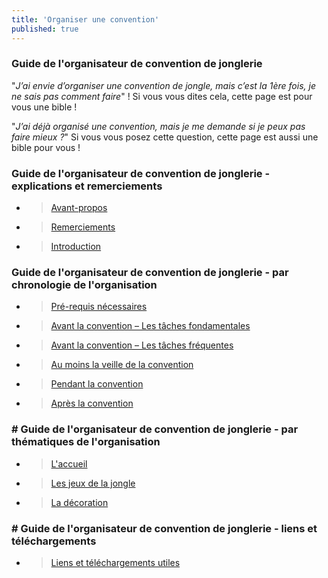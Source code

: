```yaml
---
title: 'Organiser une convention'
published: true
---
```


### Guide de l'organisateur de convention de jonglerie

"_J’ai envie d’organiser une convention de jongle, mais c’est la 1ère fois, je ne sais pas comment faire_" ! Si vous vous dites cela, cette page est pour vous une bible !

"_J’ai déjà organisé une convention, mais je me demande si je peux pas faire mieux ?_" Si vous vous posez cette question, cette page est aussi une bible pour vous !

### Guide de l'organisateur de convention de jonglerie - explications et remerciements

* > [Avant-propos](avant-propos)	
* > [Remerciements](remerciements)	 	
* > [Introduction](introduction)	

### Guide de l'organisateur de convention de jonglerie - par chronologie de l'organisation

* > [Pré-requis nécessaires](pre-requis-necessaires)
* > [Avant la convention – Les tâches fondamentales](avant-la-convention-les-taches-fondamentales)
* > [Avant la convention – Les tâches fréquentes](avant-la-convention-les-taches-frequentes)
* > [Au moins la veille de la convention](au-moins-la-veille-de-la-convention)
* > [Pendant la convention](pendant-la-convention)	
* > [Après la convention](apres-la-convention)

### # Guide de l'organisateur de convention de jonglerie - par thématiques de l'organisation

* > [L'accueil](accueil)
* > [Les jeux de la jongle](les-jeux-de-la-jongle)
* > [La décoration](la-decoration)

### # Guide de l'organisateur de convention de jonglerie - liens et téléchargements

* > [Liens et téléchargements utiles](liens-utiles)
